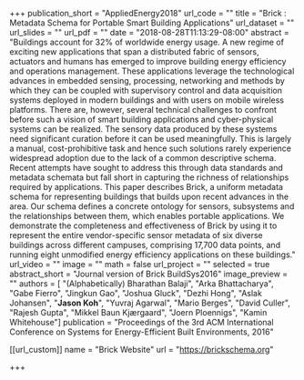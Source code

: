 +++
publication_short = "AppliedEnergy2018"
url_code = ""
title = "Brick : Metadata Schema for Portable Smart Building Applications"
url_dataset = ""
url_slides = ""
url_pdf = ""
date = "2018-08-28T11:13:29-08:00"
abstract = "Buildings account for 32% of worldwide energy usage. A new regime of exciting new applications that span a distributed fabric of sensors, actuators and humans has emerged to improve building energy efficiency and operations management. These applications leverage the technological advances in embedded sensing, processing, networking and methods by which they can be coupled with supervisory control and data acquisition systems deployed in modern buildings and with users on mobile wireless platforms. There are, however, several technical challenges to confront before such a vision of smart building applications and cyber-physical systems can be realized. The sensory data produced by these systems need significant curation before it can be used meaningfully. This is largely a manual, cost-prohibitive task and hence such solutions rarely experience widespread adoption due to the lack of a common descriptive schema. Recent attempts have sought to address this through data standards and metadata schemata but fall short in capturing the richness of relationships required by applications. This paper describes Brick, a uniform metadata schema for representing buildings that builds upon recent advances in the area. Our schema defines a concrete ontology for sensors, subsystems and the relationships between them, which enables portable applications. We demonstrate the completeness and effectiveness of Brick by using it to represent the entire vendor-specific sensor metadata of six diverse buildings across different campuses, comprising 17,700 data points, and running eight unmodified energy efficiency applications on these buildings."
url_video = ""
image = ""
math = false
url_project = ""
selected = true
abstract_short = "Journal version of Brick BuildSys2016"
image_preview = ""
authors = [
  "(Alphabetically) Bharathan Balaji", "Arka Bhattacharya", "Gabe Fierro", "Jingkun Gao", "Joshua Gluck", "Dezhi Hong", "Aslak Johansen", "**Jason Koh**", "Yuvraj Agarwal", "Mario Berges", "David Culler", "Rajesh Gupta", "Mikkel Baun Kjærgaard", "Joern Ploennigs", "Kamin Whitehouse"]
publication = "Proceedings of the 3rd ACM International Conference on Systems for Energy-Efficient Built Environments, 2016"

[[url_custom]]
name = "Brick Website"
url = "https://brickschema.org"

+++

